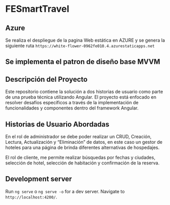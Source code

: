 # FESmartTravel
## Azure
Se realiza el despliegue de la pagina Web estática en AZURE y se genera la siguiente ruta 
`https://white-flower-0962fe010.4.azurestaticapps.net`

## Se implementa el patron de diseño base MVVM

## Descripción del Proyecto
Este repositorio contiene la solución a dos historias de usuario como parte de una prueba técnica utilizando Angular. El proyecto está enfocado en resolver desafíos específicos a través de la implementación de funcionalidades y componentes dentro del framework Angular.

## Historias de Usuario Abordadas
En el rol de administrador se debe poder realizar un CRUD, Creación, Lectura, Actualización y “Eliminación” de datos, en este caso un gestor de hoteles para una página de brinda diferentes alternativas de hospedajes.

El rol de cliente, me permite realizar búsquedas por fechas y ciudades, selección de hotel, selección de habitación y confirmación de la reserva.

## Development server

Run `ng serve` o `ng serve -o` for a dev server. Navigate to `http://localhost:4200/`.

